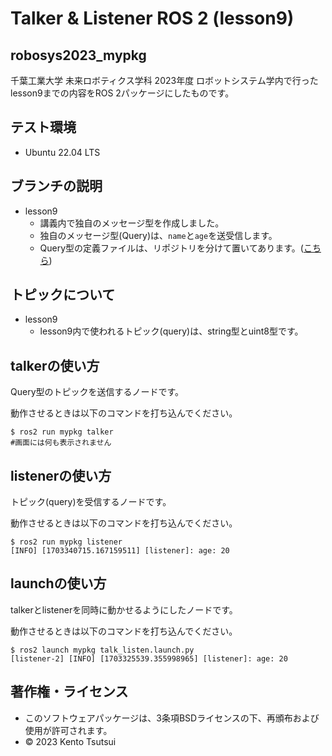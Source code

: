 # Talker & Listener ROS 2 (lesson9)

## robosys2023_mypkg
千葉工業大学 未来ロボティクス学科 2023年度 ロボットシステム学内で行ったlesson9までの内容をROS 2パッケージにしたものです。


## テスト環境
  * Ubuntu 22.04 LTS

## ブランチの説明
  * lesson9
    * 講義内で独自のメッセージ型を作成しました。
    * 独自のメッセージ型(Query)は、`name`と`age`を送受信します。
    * Query型の定義ファイルは、リポジトリを分けて置いてあります。([こちら](https://github.com/kentotutui/person_msgs))

## トピックについて
  * lesson9
    * lesson9内で使われるトピック(query)は、string型とuint8型です。

## talkerの使い方
Query型のトピックを送信するノードです。

動作させるときは以下のコマンドを打ち込んでください。

```shell
$ ros2 run mypkg talker
#画面には何も表示されません
```

## listenerの使い方
トピック(query)を受信するノードです。

動作させるときは以下のコマンドを打ち込んでください。

```shell
$ ros2 run mypkg listener
[INFO] [1703340715.167159511] [listener]: age: 20
```

## launchの使い方
talkerとlistenerを同時に動かせるようにしたノードです。

動作させるときは以下のコマンドを打ち込んでください。

```shell
$ ros2 launch mypkg talk_listen.launch.py
[listener-2] [INFO] [1703325539.355998965] [listener]: age: 20
```

## 著作権・ライセンス
  * このソフトウェアパッケージは、3条項BSDライセンスの下、再頒布および使用が許可されます。
  * © 2023 Kento Tsutsui